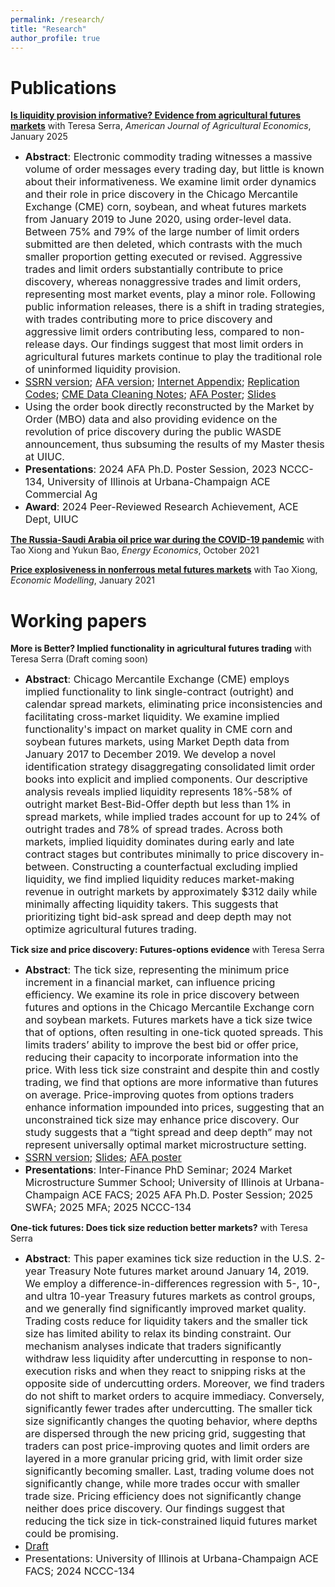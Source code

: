 ```yaml
---
permalink: /research/
title: "Research"
author_profile: true
---
```

# Publications

[**Is liquidity provision informative? Evidence from agricultural futures markets**](https://onlinelibrary.wiley.com/doi/full/10.1111/ajae.12479) with Teresa Serra, *American Journal of Agricultural Economics*, January 2025
* <span style="font-size:16px;">**Abstract**: Electronic commodity trading witnesses a massive volume of order messages every trading day, but little is known about their informativeness. We examine limit order dynamics and their role in price discovery in the Chicago Mercantile Exchange (CME) corn, soybean, and wheat futures markets from January 2019 to June 2020, using order-level data. Between 75% and 79% of the large number of limit orders submitted are then deleted, which contrasts with the much smaller proportion getting executed or revised. Aggressive trades and limit orders substantially contribute to price discovery, whereas nonaggressive trades and limit orders, representing most market events, play a minor role. Following public information releases, there is a shift in trading strategies, with trades contributing more to price discovery and aggressive limit orders contributing less, compared to non-release days. Our findings suggest that most limit orders in agricultural futures markets continue to play the traditional role of uninformed liquidity provision.</span>
* <span style="font-size:16px;">[SSRN version](https://www.dropbox.com/scl/fi/2a96f0lf5lowb59d6j75n/Is-liquidity-provision-informative-Evidence-from-agricultural-futures-markets_SSRN.pdf?rlkey=fo8h0epmddicp75h4pm3awk0t&dl=0); [AFA version](https://afajof.org/management/viewp.php?n=63476); [Internet Appendix](https://www.dropbox.com/scl/fi/hxwnuwjh1e1wfk6lgdv7h/AJAE_online_appendix.pdf?rlkey=o1fmsl524u9vpisbv87gwxkch&e=1&dl=0); [Replication Codes](https://www.dropbox.com/scl/fi/2tty65wu3lzevcvoped09/Replication_Codes.zip?rlkey=ajs0urgpp5utflh9ewgvwiw27&dl=0); [CME Data Cleaning Notes](https://www.dropbox.com/scl/fi/c38mrquy6a3vv03vbqf0v/Data-cleaning.pdf?rlkey=faameal5226tjk1m2gislsr6o&dl=0); [AFA Poster](https://www.dropbox.com/scl/fi/ie29qk29udjt0z632s5y8/AFA2024_poster.pdf?rlkey=gd4grb3obucbk67cddqy40i76&dl=0); [Slides](https://www.dropbox.com/scl/fi/fwxjdti81lot61jtgwkyr/AJAE-slides.pdf?rlkey=op6t73upmgrb3duyye2esq8pu&dl=0)</span>
* <span style="font-size:16px;">Using the order book directly reconstructed by the Market by Order (MBO) data and also providing evidence on the revolution of price discovery during the public WASDE announcement, thus subsuming the results of my Master thesis at UIUC.</span>
* <span style="font-size:16px;">**Presentations**: 2024 AFA Ph.D. Poster Session, 2023 NCCC-134, University of Illinois at Urbana-Champaign ACE Commercial Ag</span>
* <span style="font-size:16px;">**Award**: 2024 Peer-Reviewed Research Achievement, ACE Dept, UIUC</span>

[**The Russia-Saudi Arabia oil price war during the COVID-19 pandemic**](https://www.sciencedirect.com/science/article/pii/S0140988321003984?via%3Dihub) with Tao Xiong and Yukun Bao, *Energy Economics*, October 2021

[**Price explosiveness in nonferrous metal futures markets**](https://www.sciencedirect.com/science/article/pii/S0264999320311962?via%3Dihub) with Tao Xiong, *Economic Modelling*, January 2021

# Working papers
**More is Better? Implied functionality in agricultural futures trading** with Teresa Serra (Draft coming soon)
* <span style="font-size:16px;">**Abstract**: Chicago Mercantile Exchange (CME) employs implied functionality to link single-contract (outright) and calendar spread markets, eliminating price inconsistencies and facilitating cross-market liquidity. We examine implied functionality's impact on market quality in CME corn and soybean futures markets, using Market Depth data from January 2017 to December 2019. We develop a novel identification strategy disaggregating consolidated limit order books into explicit and implied components. Our descriptive analysis reveals implied liquidity represents 18%-58% of outright market Best-Bid-Offer depth but less than 1% in spread markets, while implied trades account for up to 24% of outright trades and 78% of spread trades. Across both markets, implied liquidity dominates during early and late contract stages but contributes minimally to price discovery in-between. Constructing a counterfactual excluding implied liquidity, we find implied liquidity reduces market-making revenue in outright markets by approximately \$312 daily while minimally affecting liquidity takers. This suggests that prioritizing tight bid-ask spread and deep depth may not optimize agricultural futures trading.</span>

**Tick size and price discovery: Futures-options evidence** with Teresa Serra
* <span style="font-size:16px;">**Abstract**: The tick size, representing the minimum price increment in a financial market, can influence pricing efficiency. We examine its role in price discovery between futures and options in the Chicago Mercantile Exchange corn and soybean markets. Futures markets have a tick size twice that of options, often resulting in one-tick quoted spreads. This limits traders’ ability to improve the best bid or offer price, reducing their capacity to incorporate information into the price. With less tick size constraint and despite thin and costly trading, we find that options are more informative than futures on average. Price-improving quotes from options traders enhance information impounded into prices, suggesting that an unconstrained tick size may enhance price discovery. Our study suggests that a “tight spread and deep depth” may not represent universally optimal market microstructure setting.</span>
* <span style="font-size:16px;">[SSRN version](https://papers.ssrn.com/sol3/papers.cfm?abstract_id=5041091); [Slides](https://www.dropbox.com/scl/fi/6cmrpfaz66cpm6zjbblgd/Tick-size-and-price-discovery_Ma_Serra_Slides.pdf?rlkey=3yqhbbm3x5i4opl449oxt1n0g&e=2&dl=0); [AFA poster](https://www.dropbox.com/scl/fi/jksqnp2egaa4wv2fjnd3l/AFA2025_poster.pdf?rlkey=1sxfun712qxb3yrhacvdqvs1c&e=2&dl=0)</span>
* <span style="font-size:16px;">**Presentations**: Inter-Finance PhD Seminar; 2024 Market Microstructure Summer School; University of Illinois at Urbana-Champaign ACE FACS; 2025 AFA Ph.D. Poster Session; 2025 SWFA; 2025 MFA; 2025 NCCC-134</span>

**One-tick futures: Does tick size reduction better markets?** with Teresa Serra
* <span style="font-size:16px;">**Abstract**: This paper examines tick size reduction in the U.S. 2-year Treasury Note futures market around January 14, 2019. We employ a difference-in-differences regression with 5-, 10-, and ultra 10-year Treasury futures markets as control groups, and we generally find significantly improved market quality. Trading costs reduce for liquidity takers and the smaller tick size has limited ability to relax its binding constraint. Our mechanism analyses indicate that traders significantly withdraw less liquidity after undercutting in response to non-execution risks and when they react to snipping risks at the opposite side of undercutting orders. Moreover, we find traders do not shift to market orders to acquire immediacy. Conversely, significantly fewer trades after undercutting. The smaller tick size significantly changes the quoting behavior, where depths are dispersed through the new pricing grid, suggesting that traders can post price-improving quotes and limit orders are layered in a more granular pricing grid, with limit order size significantly becoming smaller. Last, trading volume does not significantly change, while more trades occur with smaller trade size. Pricing efficiency does not significantly change neither does price discovery. Our findings suggest that reducing the tick size in tick-constrained liquid futures market could be promising.</span>
* <span style="font-size:16px;">[Draft](https://www.dropbox.com/scl/fi/7iaozrc51c4p7ayqtpg68/tick_size_manuscript.pdf?rlkey=wlc7ne6c363zfx721rtdl8h8v&e=2&dl=0)</span>
* <span style="font-size:16px;">Presentations: University of Illinois at Urbana-Champaign ACE FACS; 2024 NCCC-134</span>
